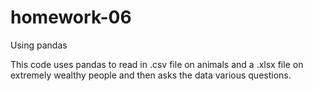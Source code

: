 # homework-06
Using pandas 

This code uses pandas to read in .csv file on animals and a .xlsx file on extremely wealthy people and then asks the data various questions.  
